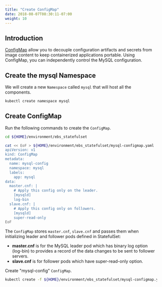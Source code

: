 ```yaml
---
title: "Create ConfigMap"
date: 2018-08-07T08:30:11-07:00
weight: 10
---
```


## Introduction

[ConfigMap](https://kubernetes.io/docs/tasks/configure-pod-container/configure-pod-configmap/) allow you to decouple configuration artifacts and secrets from image content to keep containerized applications portable. Using ConfigMap, you can independently control the MySQL configuration.

## Create the mysql Namespace

We will create a new `Namespace` called `mysql` that will host all the components.

```sh
kubectl create namespace mysql
```

## Create ConfigMap

Run the following commands to create the `ConfigMap`.

```sh
cd ${HOME}/environment/ebs_statefulset

cat << EoF > ${HOME}/environment/ebs_statefulset/mysql-configmap.yaml
apiVersion: v1
kind: ConfigMap
metadata:
  name: mysql-config
  namespace: mysql
  labels:
    app: mysql
data:
  master.cnf: |
    # Apply this config only on the leader.
    [mysqld]
    log-bin
  slave.cnf: |
    # Apply this config only on followers.
    [mysqld]
    super-read-only
EoF
```

The `ConfigMap` stores `master.cnf`, `slave.cnf` and passes them when initializing leader and follower pods defined in StatefulSet:

* **master.cnf** is for the MySQL leader pod which has binary log option (log-bin) to provides a record of the data changes to be sent to follower servers.
* **slave.cnf** is for follower pods which have super-read-only option.

Create "mysql-config" `ConfigMap`.

```sh
kubectl create -f ${HOME}/environment/ebs_statefulset/mysql-configmap.yaml
```
